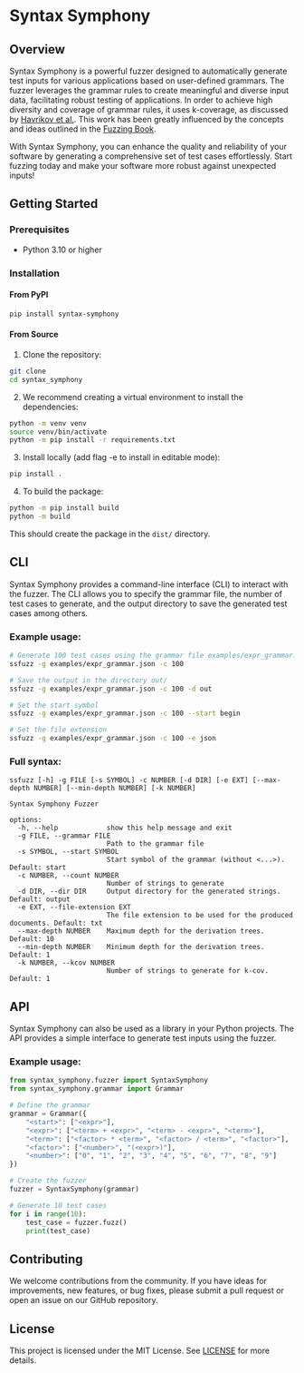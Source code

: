 # Syntax Symphony

## Overview

Syntax Symphony is a powerful fuzzer designed to automatically generate test inputs for various applications based on user-defined grammars.
The fuzzer leverages the grammar rules to create meaningful and diverse input data, facilitating robust testing of applications.
In order to achieve high diversity and coverage of grammar rules, it uses k-coverage, as discussed by [Havrikov et al.](https://ieeexplore.ieee.org/abstract/document/8952419). This work has been greatly influenced by the concepts and ideas outlined in the [Fuzzing Book](https://www.fuzzingbook.org/).

With Syntax Symphony, you can enhance the quality and reliability of your software by generating a comprehensive set of test cases effortlessly. Start fuzzing today and make your software more robust against unexpected inputs!


## Getting Started

### Prerequisites
- Python 3.10 or higher

### Installation

#### From PyPI
```bash
pip install syntax-symphony
```
#### From Source
1. Clone the repository:
```bash
git clone
cd syntax_symphony
```

2. We recommend creating a virtual environment to install the dependencies:
```bash
python -m venv venv
source venv/bin/activate
python -m pip install -r requirements.txt
```

3. Install locally (add flag -e to install in editable mode):
```bash
pip install .
```

4. To build the package:
```bash
python -m pip install build
python -m build
```
This should create the package in the `dist/` directory.

## CLI
Syntax Symphony provides a command-line interface (CLI) to interact with the fuzzer. The CLI allows you to specify the grammar file, the number of test cases to generate, and the output directory to save the generated test cases among others.

### Example usage:
```bash
# Generate 100 test cases using the grammar file examples/expr_grammar.json
ssfuzz -g examples/expr_grammar.json -c 100

# Save the output in the directory out/
ssfuzz -g examples/expr_grammar.json -c 100 -d out

# Set the start symbol
ssfuzz -g examples/expr_grammar.json -c 100 --start begin

# Set the file extension
ssfuzz -g examples/expr_grammar.json -c 100 -e json
```

### Full syntax:
```
ssfuzz [-h] -g FILE [-s SYMBOL] -c NUMBER [-d DIR] [-e EXT] [--max-depth NUMBER] [--min-depth NUMBER] [-k NUMBER]

Syntax Symphony Fuzzer

options:
  -h, --help            show this help message and exit
  -g FILE, --grammar FILE
                        Path to the grammar file
  -s SYMBOL, --start SYMBOL
                        Start symbol of the grammar (without <...>). Default: start
  -c NUMBER, --count NUMBER
                        Number of strings to generate
  -d DIR, --dir DIR     Output directory for the generated strings. Default: output
  -e EXT, --file-extension EXT
                        The file extension to be used for the produced documents. Default: txt
  --max-depth NUMBER    Maximum depth for the derivation trees. Default: 10
  --min-depth NUMBER    Minimum depth for the derivation trees. Default: 1
  -k NUMBER, --kcov NUMBER
                        Number of strings to generate for k-cov. Default: 1
```

## API
Syntax Symphony can also be used as a library in your Python projects. The API provides a simple interface to generate test inputs using the fuzzer.

### Example usage:
```python
from syntax_symphony.fuzzer import SyntaxSymphony
from syntax_symphony.grammar import Grammar

# Define the grammar
grammar = Grammar({
    "<start>": ["<expr>"],
    "<expr>": ["<term> + <expr>", "<term> - <expr>", "<term>"],
    "<term>": ["<factor> * <term>", "<factor> / <term>", "<factor>"],
    "<factor>": ["<number>", "(<expr>)"],
    "<number>": ["0", "1", "2", "3", "4", "5", "6", "7", "8", "9"]
})

# Create the fuzzer
fuzzer = SyntaxSymphony(grammar)

# Generate 10 test cases
for i in range(10):
    test_case = fuzzer.fuzz()
    print(test_case)
```

## Contributing
We welcome contributions from the community. If you have ideas for improvements, new features, or bug fixes, please submit a pull request or open an issue on our GitHub repository.

## License
This project is licensed under the MIT License. See [LICENSE](LICENSE) for more details.